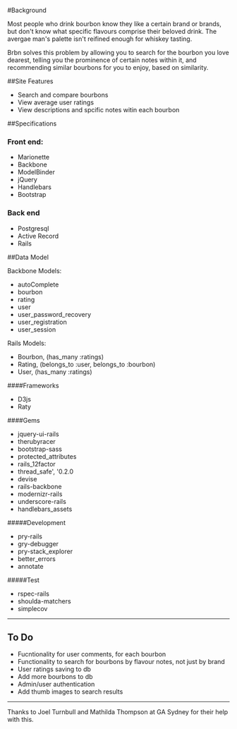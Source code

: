 #Background

Most people who drink bourbon know they like a certain brand or brands, but don't know what specific flavours comprise their beloved drink. The avergae man's palette isn't reifined enough for whiskey tasting.

Brbn solves this problem by allowing you to search for the bourbon you love dearest, telling you the prominence of certain notes within it, and recommending similar bourbons for you to enjoy, based on similarity.  

##Site Features

- Search and compare bourbons 
- View average user ratings
- View descriptions and spcific notes witin each bourbon

##Specifications

### Front end:

- Marionette
- Backbone
- ModelBinder
- jQuery
- Handlebars
- Bootstrap

### Back end

- Postgresql
- Active Record
- Rails

##Data Model

Backbone Models:

- autoComplete
- bourbon
- rating
- user
- user_password_recovery
- user_registration
- user_session

Rails Models:

- Bourbon, (has_many :ratings)
- Rating, (belongs_to :user, belongs_to :bourbon)
- User, (has_many :ratings)

####Frameworks

- D3js
- Raty

####Gems

- jquery-ui-rails
- therubyracer
- bootstrap-sass
- protected_attributes
- rails_12factor
- thread_safe', '0.2.0
- devise
- rails-backbone
- modernizr-rails
- underscore-rails
- handlebars_assets

#####Development
- pry-rails
- gry-debugger
- pry-stack_explorer
- better_errors
- annotate

#####Test
- rspec-rails
- shoulda-matchers
- simplecov


--------------
## To Do

- Fucntionality for user comments, for each bourbon
- Functionality to search for bourbons by flavour notes, not just by brand
- User ratings saving to db
- Add more bourbons to db
- Admin/user authentication
- Add thumb images to search results 

--------------

Thanks to Joel Turnbull and Mathilda Thompson at GA Sydney for their help with this. 